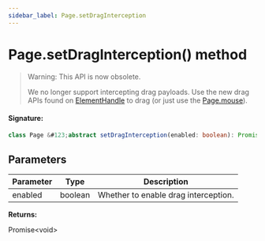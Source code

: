 ```yaml
---
sidebar_label: Page.setDragInterception
---
```


# Page.setDragInterception() method

> Warning: This API is now obsolete.
>
> We no longer support intercepting drag payloads. Use the new drag APIs found on [ElementHandle](./puppeteer.elementhandle.md) to drag (or just use the [Page.mouse](./puppeteer.page.mouse.md)).

#### Signature:

```typescript
class Page &#123;abstract setDragInterception(enabled: boolean): Promise<void>;&#125;
```

## Parameters

| Parameter | Type    | Description                          |
| --------- | ------- | ------------------------------------ |
| enabled   | boolean | Whether to enable drag interception. |

**Returns:**

Promise&lt;void&gt;
